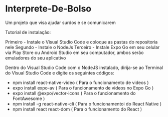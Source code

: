 # Interprete-De-Bolso
Um projeto que visa ajudar surdos e se comunicarem

Tutorial de instalação:

Primeiro - Instale o Visual Studio Code e coloque as pastas do repositoria nele
Segundo - Instale o NodeJs
Terceiro - Instale Expo Go em seu celular via Play Store ou Android Studio em seu computador, ambos serão emuladores do seu aplicativo

Dentro do Visual Studio Code com o NodeJS instalado, dirija-se ao Terminal do Visual Studio Code e digite os seguintes códigos:

- npm install react-native-video ( Para o funcionamento de videos )
- expo install expo-av ( Para o funcionamento de videos no Expo Go )
- expo install @expo/vector-icons ( Para o funcionamento do FontAwesome )
- npm install -g react-native-cli ( Para o funcionamentoi do React Native )
- npm install react react-dom ( Para o funcionamento do React )
